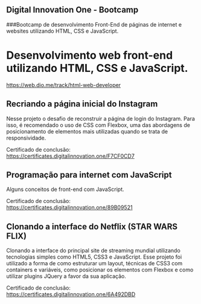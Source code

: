 ## Digital Innovation One - Bootcamp
###Bootcamp de desenvolvimento Front-End de páginas de internet e websites utilizando HTML, CSS e JavaScript.

# Desenvolvimento web front-end utilizando HTML, CSS e JavaScript.

https://web.dio.me/track/html-web-developer

## Recriando a página inicial do Instagram
Nesse projeto o desafio de reconstruir a página de login do Instagram. Para isso, é recomendado o uso de CSS com Flexbox, uma das abordagens de posicionamento de elementos mais utilizadas quando se trata de responsividade. 

Certificado de conclusão: https://certificates.digitalinnovation.one/F7CF0CD7

## Programação para internet com JavaScript
Alguns conceitos de front-end com JavaScript.

Certificado de conclusão: https://certificates.digitalinnovation.one/89B09521

## Clonando a interface do Netflix (STAR WARS FLIX)
Clonando a interface do principal site de streaming mundial utilizando tecnologias simples como HTML5, CSS3 e JavaScript. Esse projeto foi utilizado a forma de como estruturar um layout, técnicas de CSS3 com containers e variáveis, como posicionar os elementos com Flexbox e como utilizar plugins JQuery a favor da sua aplicação.

Certificado de conclusão: https://certificates.digitalinnovation.one/6A492DBD
